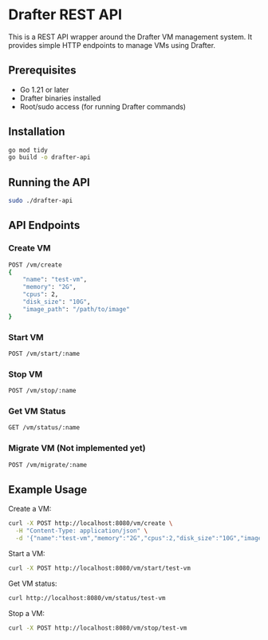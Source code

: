 # Drafter REST API

This is a REST API wrapper around the Drafter VM management system. It provides simple HTTP endpoints to manage VMs using Drafter.

## Prerequisites

- Go 1.21 or later
- Drafter binaries installed
- Root/sudo access (for running Drafter commands)

## Installation

```bash
go mod tidy
go build -o drafter-api
```

## Running the API

```bash
sudo ./drafter-api
```

## API Endpoints

### Create VM
```bash
POST /vm/create
{
    "name": "test-vm",
    "memory": "2G",
    "cpus": 2,
    "disk_size": "10G",
    "image_path": "/path/to/image"
}
```

### Start VM
```bash
POST /vm/start/:name
```

### Stop VM
```bash
POST /vm/stop/:name
```

### Get VM Status
```bash
GET /vm/status/:name
```

### Migrate VM (Not implemented yet)
```bash
POST /vm/migrate/:name
```

## Example Usage

Create a VM:
```bash
curl -X POST http://localhost:8080/vm/create \
  -H "Content-Type: application/json" \
  -d '{"name":"test-vm","memory":"2G","cpus":2,"disk_size":"10G","image_path":"/path/to/image"}'
```

Start a VM:
```bash
curl -X POST http://localhost:8080/vm/start/test-vm
```

Get VM status:
```bash
curl http://localhost:8080/vm/status/test-vm
```

Stop a VM:
```bash
curl -X POST http://localhost:8080/vm/stop/test-vm
```
